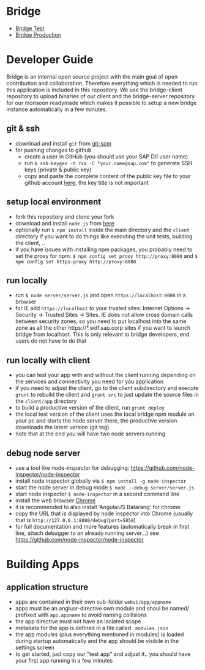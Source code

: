 ﻿Bridge
======
* [Bridge Test](http://bridge-master.mo.sap.corp)
* [Bridge Production](http://bridge.mo.sap.corp)

Developer Guide
===============
Bridge is an internal open source project with the main goal of open contribution and collaboration. Therefore everything which is needed to run this application is included in this repository. We use the bridge-client repository to upload binaries of our client and the bridge-server repository for our monsoon readymade which makes it possible to setup a new bridge instance automatically in a few minutes.

## git & ssh
* download and install `git` from [git-scm](http://git-scm.com/downloads)
* for pushing changes to github
  * create a user in GitHub (you should use your SAP D/I user name)
  * run `$ ssh-keygen -t rsa -C "your.name@sap.com"` to generate SSH keys (private & public key)
  * copy and paste the complete content of the public key file to your github account [here](https://github.wdf.sap.corp/settings/ssh), the key title is not important

## setup local environment
* fork this repository and clone your fork
* download and install `node.js` from [here](http://nodejs.org/)
* optionally run `$ npm install` inside the main directory and the `client` directory if you want to do things like executing the unit tests, building the client, ..
* if you have issues with installing npm packages, you probably need to set the proxy for npm: `$ npm config set proxy http://proxy:8080` and `$ npm config set https-proxy http://proxy:8080`

## run locally
* run `$ node server/server.js` and open `https://localhost:8000` in a browser
* for IE add `https://localhost` to your trusted sites: Internet Options -> Security -> Trusted Sites -> Sites. IE does not allow cross domain calls between security zones, so you need to put localhost into the same zone as all the other https://*.wdf.sap.corp sites if you want to launch bridge from localhost. This is only relevant to bridge developers, end users do not have to do that

## run locally with client
* you can test your app with and without the client running depending on the services and connectivity you need for you application
* if you need to adjust the client, go to the client subdirectory and execute `grunt` to rebuild the client and `grunt src` to just update the source files in the `client/app` directory
* to build a productive version of the client, run `grunt deploy`
* the local test version of the client uses the local bridge npm module on your pc and starts the node server there, the productive version downloads the latest version (git tag)
* note that at the end you will have two node servers running

## debug node server
* use a tool like node-inspector for debugging: https://github.com/node-inspector/node-inspector
* install node inspector globally via `$ npm install -g node-inspector`
* start the node server in debug mode `$ node --debug server/server.js`
* start node inspector `$ node-inspector` in a second command line
* install the web browser [Chrome](https://www.google.com/intl/de/chrome/)
* it is recommended to also install 'AngularJS Batarang' for chrome
* copy the URL that is displayed by node inspector into Chrome (usually that is `http://127.0.0.1:8080/debug?port=5858`)
* for full documentation and more features (automatically break in first line, attach debugger to an already running server...) see https://github.com/node-inspector/node-inspector

Building Apps
======================================
## application structure
* apps are contained in their own sub-folder `webui/app/appname`
* apps must be an angluar-directive own module and shoul be named/ prefixed with `app.appname` to avoid naming collisions
* the app directive must not have an isolated scope
* metadata for the app is defined in a file called `_modules.json`
* the app modules (plus everything mentioned in modules) is loaded during startup automatically and the app should be visibile in the settings screen
* to get started, just copy our "test app" and adjust it.. you should have your first app running in a few minutes
